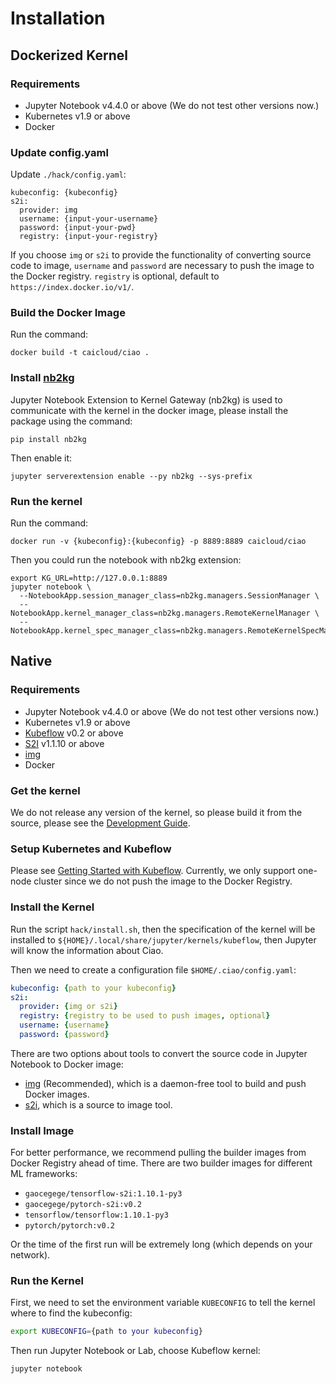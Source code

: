 # Installation

## Dockerized Kernel

### Requirements

- Jupyter Notebook v4.4.0 or above (We do not test other versions now.)
- Kubernetes v1.9 or above
- Docker

### Update config.yaml

Update `./hack/config.yaml`:

```
kubeconfig: {kubeconfig}
s2i:
  provider: img
  username: {input-your-username}
  password: {input-your-pwd}
  registry: {input-your-registry}
```

If you choose `img` or `s2i` to provide the functionality of converting source code to image, `username` and `password` are necessary to push the image to the Docker registry. `registry` is optional, default to `https://index.docker.io/v1/`.

### Build the Docker Image

Run the command:

```
docker build -t caicloud/ciao .
```

### Install [nb2kg](https://github.com/jupyter/nb2kg)

Jupyter Notebook Extension to Kernel Gateway (nb2kg) is used to communicate with the kernel in the docker image, please install the package using the command:

```
pip install nb2kg
```

Then enable it:

```
jupyter serverextension enable --py nb2kg --sys-prefix
```

### Run the kernel

Run the command:

```
docker run -v {kubeconfig}:{kubeconfig} -p 8889:8889 caicloud/ciao
```

Then you could run the notebook with nb2kg extension:

```
export KG_URL=http://127.0.0.1:8889
jupyter notebook \
  --NotebookApp.session_manager_class=nb2kg.managers.SessionManager \
  --NotebookApp.kernel_manager_class=nb2kg.managers.RemoteKernelManager \
  --NotebookApp.kernel_spec_manager_class=nb2kg.managers.RemoteKernelSpecManager
```

## Native

### Requirements

- Jupyter Notebook v4.4.0 or above (We do not test other versions now.)
- Kubernetes v1.9 or above
- [Kubeflow](https://www.kubeflow.org/) v0.2 or above
- [S2I](https://github.com/openshift/source-to-image) v1.1.10 or above
- [img](https://github.com/genuinetools/img)
- Docker

### Get the kernel

We do not release any version of the kernel, so please build it from the source, please see the [Development Guide](./development.md).

### Setup Kubernetes and Kubeflow

Please see [Getting Started with Kubeflow](https://www.kubeflow.org/docs/started/getting-started/). Currently, we only support one-node cluster since we do not push the image to the Docker Registry.

### Install the Kernel

Run the script `hack/install.sh`, then the specification of the kernel will be installed to `${HOME}/.local/share/jupyter/kernels/kubeflow`, then Jupyter will know the information about Ciao.

Then we need to create a configuration file `$HOME/.ciao/config.yaml`:

```yaml
kubeconfig: {path to your kubeconfig}
s2i:
  provider: {img or s2i}
  registry: {registry to be used to push images, optional}
  username: {username}
  password: {password}
```

There are two options about tools to convert the source code in Jupyter Notebook to Docker image:

- [img](https://github.com/genuinetools/img) (Recommended), which is a daemon-free tool to build and push Docker images.
- [s2i](https://github.com/openshift/source-to-image), which is a source to image tool.

### Install Image

For better performance, we recommend pulling the builder images from Docker Registry ahead of time. There are two builder images for different ML frameworks:

- `gaocegege/tensorflow-s2i:1.10.1-py3`
- `gaocegege/pytorch-s2i:v0.2`
- `tensorflow/tensorflow:1.10.1-py3`
- `pytorch/pytorch:v0.2`

Or the time of the first run will be extremely long (which depends on your network).

### Run the Kernel

First, we need to set the environment variable `KUBECONFIG` to tell the kernel where to find the kubeconfig:

```bash
export KUBECONFIG={path to your kubeconfig}
```

Then run Jupyter Notebook or Lab, choose Kubeflow kernel:

```
jupyter notebook
```
